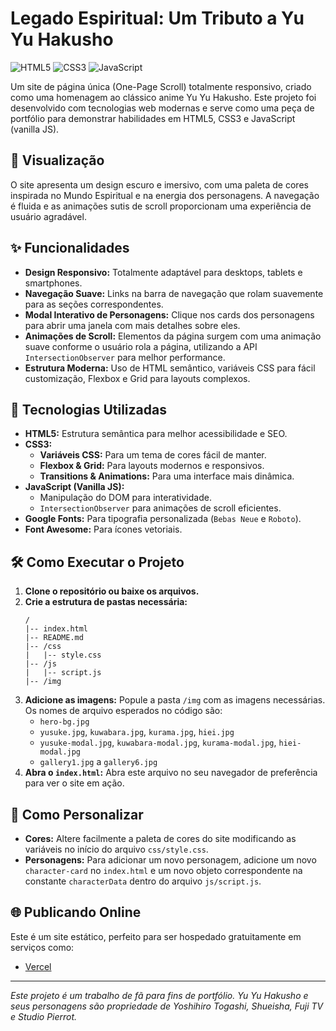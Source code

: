 # Legado Espiritual: Um Tributo a Yu Yu Hakusho

![HTML5](https://img.shields.io/badge/HTML5-E34F26?style=for-the-badge&logo=html5&logoColor=white)
![CSS3](https://img.shields.io/badge/CSS3-1572B6?style=for-the-badge&logo=css3&logoColor=white)
![JavaScript](https://img.shields.io/badge/JavaScript-F7DF1E?style=for-the-badge&logo=javascript&logoColor=black)

Um site de página única (One-Page Scroll) totalmente responsivo, criado como uma homenagem ao clássico anime Yu Yu Hakusho. Este projeto foi desenvolvido com tecnologias web modernas e serve como uma peça de portfólio para demonstrar habilidades em HTML5, CSS3 e JavaScript (vanilla JS).

## 🎨 Visualização

O site apresenta um design escuro e imersivo, com uma paleta de cores inspirada no Mundo Espiritual e na energia dos personagens. A navegação é fluida e as animações sutis de scroll proporcionam uma experiência de usuário agradável.


## ✨ Funcionalidades

- **Design Responsivo:** Totalmente adaptável para desktops, tablets e smartphones.
- **Navegação Suave:** Links na barra de navegação que rolam suavemente para as seções correspondentes.
- **Modal Interativo de Personagens:** Clique nos cards dos personagens para abrir uma janela com mais detalhes sobre eles.
- **Animações de Scroll:** Elementos da página surgem com uma animação suave conforme o usuário rola a página, utilizando a API `IntersectionObserver` para melhor performance.
- **Estrutura Moderna:** Uso de HTML semântico, variáveis CSS para fácil customização, Flexbox e Grid para layouts complexos.

## 🚀 Tecnologias Utilizadas

- **HTML5:** Estrutura semântica para melhor acessibilidade e SEO.
- **CSS3:**
  - **Variáveis CSS:** Para um tema de cores fácil de manter.
  - **Flexbox & Grid:** Para layouts modernos e responsivos.
  - **Transitions & Animations:** Para uma interface mais dinâmica.
- **JavaScript (Vanilla JS):**
  - Manipulação do DOM para interatividade.
  - `IntersectionObserver` para animações de scroll eficientes.
- **Google Fonts:** Para tipografia personalizada (`Bebas Neue` e `Roboto`).
- **Font Awesome:** Para ícones vetoriais.

## 🛠️ Como Executar o Projeto

1.  **Clone o repositório ou baixe os arquivos.**
2.  **Crie a estrutura de pastas necessária:**
    ```
    /
    |-- index.html
    |-- README.md
    |-- /css
    |   |-- style.css
    |-- /js
    |   |-- script.js
    |-- /img
    ```
3.  **Adicione as imagens:** Popule a pasta `/img` com as imagens necessárias. Os nomes de arquivo esperados no código são:
    - `hero-bg.jpg`
    - `yusuke.jpg`, `kuwabara.jpg`, `kurama.jpg`, `hiei.jpg`
    - `yusuke-modal.jpg`, `kuwabara-modal.jpg`, `kurama-modal.jpg`, `hiei-modal.jpg`
    - `gallery1.jpg` a `gallery6.jpg`
4.  **Abra o `index.html`:** Abra este arquivo no seu navegador de preferência para ver o site em ação.

## 🔧 Como Personalizar

- **Cores:** Altere facilmente a paleta de cores do site modificando as variáveis no início do arquivo `css/style.css`.
- **Personagens:** Para adicionar um novo personagem, adicione um novo `character-card` no `index.html` e um novo objeto correspondente na constante `characterData` dentro do arquivo `js/script.js`.

## 🌐 Publicando Online

Este é um site estático, perfeito para ser hospedado gratuitamente em serviços como:

- [Vercel](https://meuyuyu.vercel.app)

---

*Este projeto é um trabalho de fã para fins de portfólio. Yu Yu Hakusho e seus personagens são propriedade de Yoshihiro Togashi, Shueisha, Fuji TV e Studio Pierrot.*
